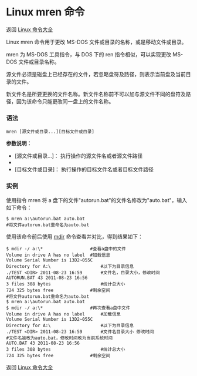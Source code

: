 # Linux mren 命令

返回 [Linux 命令大全](https://ahuang007.github.com/Linux-Command)

Linux mren 命令用于更改 MS-DOS 文件或目录的名称，或是移动文件或目录。

mren 为 MS-DOS 工具指令，与 DOS 下的 ren 指令相似，可以实现更改 MS-DOS 文件或目录名称。

源文件必须是磁盘上已经存在的文件，若忽略盘符及路径，则表示当前盘及当前目录的文件。

新文件名是所要更换的文件名称。新文件名称前不可以加与源文件不同的盘符及路径，因为该命令只能更改同一盘上的文件名称。



### 语法

```
mren [源文件或目录...][目标文件或目录]
```

**参数说明：**

- [源文件或目录…]： 执行操作的源文件名或者源文件路径
- 
- [目标文件或目录]： 执行操作的目标文件名或者目标文件路径

### 实例

使用指令 mren 将 a 盘下的文件"autorun.bat"的文件名修改为"auto.bat"，输入如下命令：

```
$ mren a:\autorun.bat auto.bat  
#将文件autorun.bat重命名为auto.bat  
```

使用该命令前后使用 [mdir](https://github.com/ahuang007/Linux-Command/blob/master/mdir.md) 命令查看并对比，得到结果如下：

```
$ mdir -/ a:\*                  #查看a盘中的文件  
Volume in drive A has no label  #加载信息  
Volume Serial Number is 13D2~055C  
Directory for A:\                   #以下为目录信息  
./TEST <DIR> 2011-08-23 16:59       #文件名，目录大小，修改时间  
AUTORUN.BAT 43 2011-08-23 16:56  
3 files 308 bytes                   #统计总大小  
724 325 bytes free              #剩余空间  
#将文件autorun.bat重命名为auto.bat  
$ mren a:\autorun.bat auto.bat        
$ mdir -/ a:\*                  #再次查看a盘中文件  
Volume in drive A has no label      #加载信息  
Volume Serial Number is 13D2~055C  
Directory for A:\                   #以下为目录信息  
./TEST <DIR> 2011-08-23 16:59       #文件名目录大小 修改时间  
#文件名被改为auto.bat，修改时间改为当前系统时间  
AUTO.BAT 43 2011-08-23 16:56          
3 files 308 bytes                   #统计总大小  
724 325 bytes free              #剩余空间  
```

返回 [Linux 命令大全](https://ahuang007.github.com/Linux-Command)